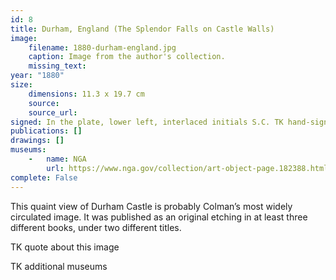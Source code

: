 ```yaml
---
id: 8
title: Durham, England (The Splendor Falls on Castle Walls)
image:
    filename: 1880-durham-england.jpg
    caption: Image from the author's collection.
    missing_text: 
year: "1880"
size:
    dimensions: 11.3 x 19.7 cm
    source: 
    source_url: 
signed: In the plate, lower left, interlaced initials S.C. TK hand-signed
publications: []
drawings: []
museums: 
    -   name: NGA
        url: https://www.nga.gov/collection/art-object-page.182388.html
complete: False
---
```

This quaint view of Durham Castle is probably Colman’s most widely circulated image. It was published as an original etching in at least three different books, under two different titles.

TK quote about this image

TK additional museums